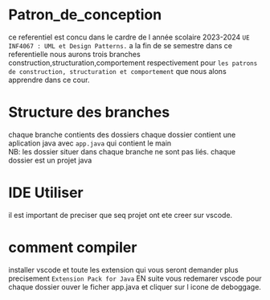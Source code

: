 # Patron_de_conception
ce referentiel est concu dans le cardre  de l année scolaire 2023-2024 `UE INF4067 : UML et Design Patterns.` a la fin de se semestre dans 
ce referentielle nous aurons trois branches construction,structuration,comportement respectivement pour `les patrons de construction,
structuration et comportement` que nous alons apprendre dans ce cour.

# Structure des branches
chaque branche contients des dossiers chaque dossier contient une aplication java avec `app.java` qui contient le main  
NB: les dossier situer dans chaque branche ne sont pas liés. chaque dossier est un projet java

# IDE Utiliser 
il est important de preciser que seq projet ont ete creer sur vscode.

# comment compiler
installer vscode et toute les extension qui vous seront demander plus precisement `Extension Pack for Java` EN suite vous redemarer vscode 
pour chaque dossier ouver le ficher app.java et cliquer sur l icone de deboggage.


